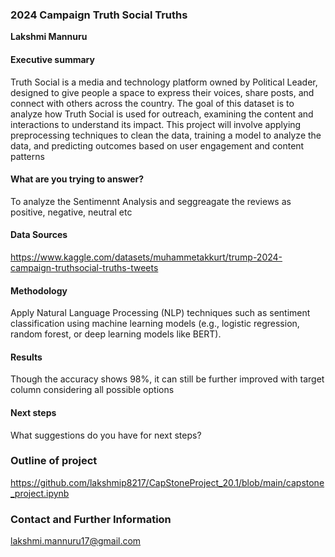 ### 2024 Campaign Truth Social Truths

**Lakshmi Mannuru**
#### Executive summary
Truth Social is a media and technology platform owned by Political Leader, designed to give people a space to express their voices, share posts, and connect with others across the country. The goal of this dataset is to analyze how Truth Social is used for outreach, examining the content and interactions to understand its impact. This project will involve applying preprocessing techniques to clean the data, training a model to analyze the data, and predicting outcomes based on user engagement and content patterns

#### What are you trying to answer?
To analyze the Sentimennt Analysis and seggreagate the reviews as positive, negative, neutral etc

#### Data Sources
https://www.kaggle.com/datasets/muhammetakkurt/trump-2024-campaign-truthsocial-truths-tweets

#### Methodology
Apply Natural Language Processing (NLP) techniques such as sentiment classification using machine learning models (e.g., logistic regression, random forest, or deep learning models like BERT).

#### Results
Though the accuracy shows 98%, it can still be further improved with target column considering all possible options

#### Next steps
What suggestions do you have for next steps?

### Outline of project
https://github.com/lakshmip8217/CapStoneProject_20.1/blob/main/capstone_project.ipynb

### Contact and Further Information
lakshmi.mannuru17@gmail.com
